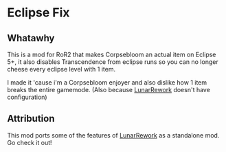 # Eclipse Fix

## Whatawhy
This is a mod for RoR2 that makes Corpsebloom an actual item on Eclipse 5+, it also disables Transcendence from eclipse runs so you can no longer cheese every eclipse level with 1 item.

I made it 'cause i'm a Corpsebloom enjoyer and also dislike how 1 item breaks the entire gamemode. (Also because [LunarRework](https://thunderstore.io/package/Prototype/LunarRework/) doesn't have configuration)

## Attribution
This mod ports some of the features of [LunarRework](https://thunderstore.io/package/Prototype/LunarRework/) as a standalone mod. Go check it out!
